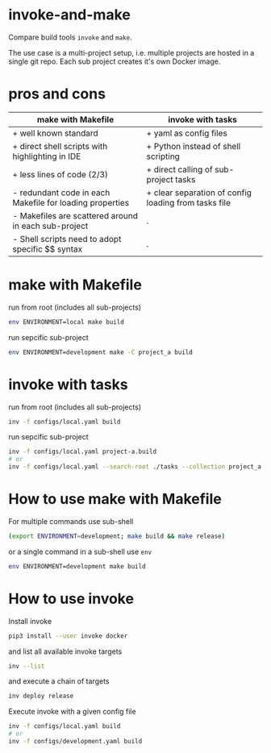 # invoke-and-make
Compare build tools `invoke` and `make`.

The use case is a multi-project setup, i.e. multiple projects are hosted in a single git repo. Each sub project creates it's own Docker image.

# pros and cons

| make with Makefile | invoke with tasks |
| --- | --- |
| + well known standard | + yaml as config files |
| + direct shell scripts with highlighting in IDE | + Python instead of shell scripting |
| + less lines of code (2/3) | + direct calling of sub-project tasks |
| - redundant code in each Makefile for loading properties | + clear separation of config loading from tasks file |
| - Makefiles are scattered around in each sub-project | . |
| - Shell scripts need to adopt specific $$ syntax | . |

# make with Makefile

run from root (includes all sub-projects)
```bash
env ENVIRONMENT=local make build
```
run sepcific sub-project
```bash
env ENVIRONMENT=development make -C project_a build
```

# invoke with tasks

run from root (includes all sub-projects)
```bash
inv -f configs/local.yaml build
```
run sepcific sub-project
```bash
inv -f configs/local.yaml project-a.build
# or
inv -f configs/local.yaml --search-root ./tasks --collection project_a build
```

# How to use make with Makefile
For multiple commands use sub-shell
```bash
(export ENVIRONMENT=development; make build && make release)
```
or a single command in a sub-shell use `env`
```bash
env ENVIRONMENT=development make build
```

# How to use invoke
Install invoke
```bash
pip3 install --user invoke docker
```
and list all available invoke targets
```bash
inv --list
```
and execute a chain of targets
```bash
inv deploy release
```

Execute invoke with a given config file
```bash
inv -f configs/local.yaml build
# or
inv -f configs/development.yaml build
```
